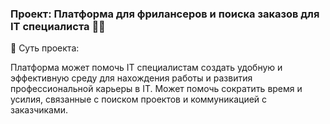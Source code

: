 ### Проект: Платформа для фрилансеров и поиска заказов для IT специалиста 👨‍💻

💫 Суть проекта:

Платформа может помочь IT специалистам создать удобную и эффективную среду для нахождения работы и развития профессиональной карьеры в IT. Может помочь сократить время и усилия, связанные с поиском проектов и коммуникацией с заказчиками.